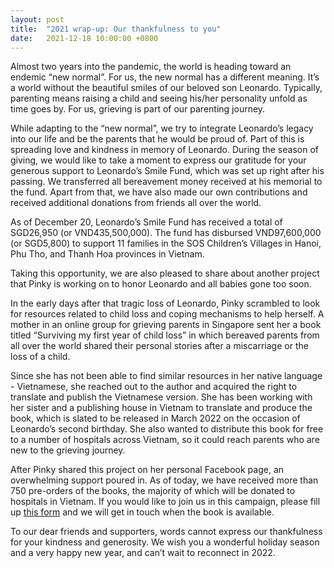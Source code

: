 ```yaml
---
layout: post
title:  "2021 wrap-up: Our thankfulness to you"
date:   2021-12-18 10:00:00 +0800
---
```


Almost two years into the pandemic, the world is heading toward an endemic “new normal”. For us, the new normal has a different meaning. It’s a world without the beautiful smiles of our beloved son Leonardo. Typically, parenting means raising a child and seeing his/her personality unfold as time goes by. For us, grieving is part of our parenting journey.

While adapting to the “new normal”, we try to integrate Leonardo’s legacy into our life and be the parents that he would be proud of. Part of this is spreading love and kindness in memory of Leonardo. During the season of giving, we would like to take a moment to express our gratitude for your generous support to Leonardo’s Smile Fund, which was set up right after his passing. We transferred all bereavement money received at his memorial to the fund. Apart from that, we have also made our own contributions and received additional donations from friends all over the world.

As of December 20, Leonardo’s Smile Fund has received a total of SGD26,950 (or VND435,500,000).
The fund has disbursed VND97,600,000 (or SGD5,800) to support 11 families in the SOS Children’s Villages in Hanoi, Phu Tho, and Thanh Hoa provinces in Vietnam.

Taking this opportunity, we are also pleased to share about another project that Pinky is working on to honor Leonardo and all babies gone too soon.

In the early days after that tragic loss of Leonardo, Pinky scrambled to look for resources related to child loss and coping mechanisms to help herself. A mother in an online group for grieving parents in Singapore sent her a book titled “Surviving my first year of child loss” in which bereaved parents from all over the world shared their personal stories after a miscarriage or the loss of a child.

Since she has not been able to find similar resources in her native language - Vietnamese, she reached out to the author and acquired the right to translate and publish the Vietnamese version. She has been working with her sister and a publishing house in Vietnam to translate and produce the book, which is slated to be released in March 2022 on the occasion of Leonardo’s second birthday. She also wanted to distribute this book for free to a number of hospitals across Vietnam, so it could reach parents who are new to the grieving journey.

After Pinky shared this project on her personal Facebook page, an overwhelming support poured in. As of today, we have received more than 750 pre-orders of the books, the majority of which will be donated to hospitals in Vietnam. If you would like to join us in this campaign, please fill up [this form](https://docs.google.com/forms/d/10KDCzU_43N4CJGX6BdCd9p5k7p3pE58SgPmIBXXlOjk/edit) and we will get in touch when the book is available.

To our dear friends and supporters, words cannot express our thankfulness for your kindness and generosity. We wish you a wonderful holiday season and a very happy new year, and can’t wait to reconnect in 2022.
